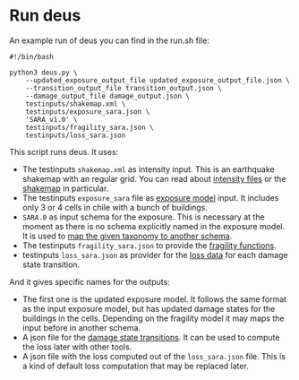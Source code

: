 # Run deus

An example run of deus you can find in the run.sh file:

```shell
#!/bin/bash

python3 deus.py \
    --updated_exposure_output_file updated_exposure_output_file.json \
    --transition_output_file transition_output.json \
    --damage_output_file damage_output.json \
    testinputs/shakemap.xml \
    testinputs/exposure_sara.json \
    'SARA_v1.0' \
    testinputs/fragility_sara.json \
    testinputs/loss_sara.json
```

This script runs deus. It uses:
- The testinputs `shakemap.xml` as intensity input.
  This is an earthquake shakemap with an regular grid.
  You can read about [intensity files](IntensityFile.md) or 
  the [shakemap](EarthQuakeShakemap.md) in particular.
- The testinputs `exposure_sara` file as [exposure model](ExposureModel.md) input.
  It includes only 3 or 4 cells in chile with a bunch of buildings.
- `SARA.0` as input schema for the exposure. This is necessary at the moment
  as there is no schema explicitly named in the exposure model.
  It is used to [map the given taxonomy to another schema](SchemaMapping.md).
- The testinputs `fragility_sara.json` to provide the [fragility functions](FragilityFunctions.md).
- testinputs `loss_sara.json` as provider for the [loss data](LossData.md) for each
  damage state transition.

And it gives specific names for the outputs:
- The first one is the updated exposure model. It follows the same
  format as the input exposure model, but has updated damage states
  for the buildings in the cells. Depending on the fragility model
  it may maps the input before in another schema.
- A json file for the [damage state transitions](DamageStateTransitions.md). It can be used
  to compute the loss later with other tools.
- A json file with the loss computed out of the `loss_sara.json` file.
  This is a kind of default loss computation that may be replaced later.
